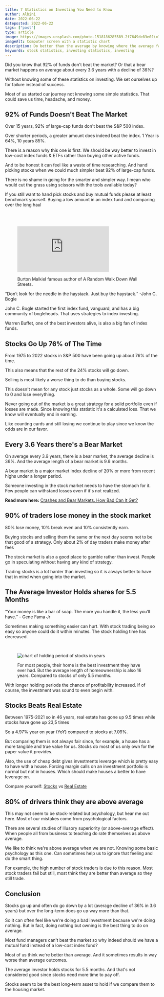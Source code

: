 ```yaml
---
title: 7 Statistics on Investing You Need to Know
author: Albini
date: 2022-06-22
dateposted: 2022-06-22
tags: ["post"]
type: article
image: https://images.unsplash.com/photo-1518186285589-2f7649de83e0?ixlib=rb-1.2.1&ixid=MnwxMjA3fDB8MHxwaG90by1wYWdlfHx8fGVufDB8fHx8&auto=format&fit=crop&w=774&q=80
imageAlt: Computer screen with a statistic chart
description: Do better than the average by knowing where the average fails. The most basic investing statistics that you need to know to do better investments.
keywords: stock statistics, investing statistics, investing
---
```


Did you know that 92% of funds don't beat the market? Or that a bear market happens on average about every 3.6 years with a decline of <span class="text-minus">36%</span>?

Without knowing some of these statistics on investing. We set ourselves up for failure instead of success.

Most of us started our journey not knowing some simple statistics. That could save us time, headache, and money.

## 92% of Funds Doesn't Beat The Market

Over 15 years, 92% of large-cap funds don't beat the S&P 500 index.

Over shorter periods, a greater amount does indeed beat the index. 1 Year is 64%, 10 years 85%.

There is a reason why this one is first. We should be way better to invest in low-cost index funds & ETFs rather than buying other active funds.

And to be honest it can feel like a waste of time researching. And hand picking stocks when we could much simpler beat 92% of large-cap funds.

There is no shame in going for the smarter and simpler way. I mean who would cut the grass using scissors with the tools available today?

If you still want to hand pick stocks and buy mutual funds please at least benchmark yourself. Buying a low amount in an index fund and comparing over the long haul

<br>
<br>
<figure>
<iframe loading="lazy" src="https://www.youtube.com/embed/500idgNVe2c" title="YouTube video player" frameborder="0" allow="accelerometer; autoplay; clipboard-write; encrypted-media; gyroscope; picture-in-picture" allowfullscreen></iframe>
<figcaption>

Burton Malkiel famous author of A Random Walk Down Wall Streets.
</figcaption>
</figure>

<q>Don’t look for the needle in the haystack. Just buy the haystack.</q> -John C. Bogle

John C. Bogle started the first index fund, vanguard, and has a big community of bogleheads. That uses strategies to index investing.

Warren Buffet, one of the best investors alive, is also a big fan of index funds.

## Stocks Go Up 76% of The Time

From 1975 to 2022 stocks in S&P 500 have been going up about <span class="text-plus">76%</span> of the time.

This also means that the rest of the <span class="text-minus">24%</span> stocks will go down.

Selling is most likely a worse thing to do than buying stocks.

This doesn't mean for any stock just stocks as a whole. Some will go down to 0 and lose everything.

Never going out of the market is a great strategy for a solid portfolio even if losses are made. Since knowing this statistic it's a calculated loss. That we know will eventually end in earning.

Like counting cards and still losing we continue to play since we know the odds are in our favor.

## Every 3.6 Years there's a Bear Market

On average every 3.6 years, there is a bear market, the average decline is <span class="text-minus">36%</span>. And the average length of a bear market is 9.6 months. 

A bear market is a major market index decline of <span class="text-minus">20%</span> or more from recent highs under a longer period.

Someone investing in the stock market needs to have the stomach for it. Few people can withstand losses even if it's not realized.

**Read more here:** <a href="/blog/crashes-and-bear-markets-how-bad-can-it-get/">Crashes and Bear Markets. How Bad Can It Get?</a>

## 90% of traders lose money in the stock market

80% lose money, 10% break even and 10% consistently earn.

Buying stocks and selling them the same or the next day seems not to be that good of a strategy. Only about 2% of day traders make money after fees

The stock market is also a good place to gamble rather than invest. People go in speculating without having any kind of strategy.

Trading stocks is a lot harder than investing so it is always better to have that in mind when going into the market.

## The Average Investor Holds shares for 5.5 Months

<q>Your money is like a bar of soap. The more you handle it, the less you’ll have.</q> - Gene Fama Jr

Sometimes making something easier can hurt. With stock trading being so easy so anyone could do it within minutes. The stock holding time has decreased.

<br>
<figure>
<img loading="lazy" src="https://fingfx.thomsonreuters.com/gfx/buzz/rlgpdnajbpo/Pasted%20image%201596444244862.png" alt="chart of holding period of stocks in years">
<figcaption>

For most people, their home is the best investment they have ever had. But the average length of homeownership is also 16 years. Compared to stocks of only 5.5 months.
</figcaption>
</figure>

With longer holding periods the chance of profitability increased. If of course, the investment was sound to even begin with.

## Stocks Beats Real Estate

Between 1975-2021 so in 46 years, real estate has gone up 9.5 times while stocks have gone up 23,5 times

So a 4.97% year on year (YoY) compared to stocks at 7.09%.

But comparing them is not always fair since, for example, a house has a more tangible and true value for us. Stocks do most of us only own for the paper value it provides.

Also, the use of cheap debt gives investments leverage which is pretty easy to have with a house. Forcing margin calls on an investment portfolio is normal but not in houses. Which should make houses a better to have leverage on. 

Compare yourself: <a target="_blank" href="http://www.moneychimp.com/features/market_cagr.htm">Stocks</a> vs <a target="_blank" href="https://fred.stlouisfed.org/series/USSTHPI">Real Estate</a>

## 80% of drivers think they are above average

This may not seem to be stock-related but psychology, but hear me out here. Most of our mistakes come from psychological factors.

There are several studies of Illusory superiority (or above-average effect). When people all from business to teaching do rate themselves as above average.

We like to think we're above average when we are not. Knowing some basic psychology as this one. Can sometimes help us to ignore that feeling and do the smart thing.

For example, the high number of stock traders is due to this reason. Most stock traders fail but still, most think they are better than average so they still trade.

## Conclusion

Stocks go up and often do go down by a lot (average decline of 36% in 3.6 years) but over the long-term does go up way more than that.

So it can often feel like we're doing a bad investment because we're doing nothing. But in fact, doing nothing but owning is the best thing to do on average.

Most fund managers can't beat the market so why indeed should we have a mutual fund instead of a low-cost index fund?

Most of us think we're better than average. And it sometimes results in way worse than average outcomes.

The average investor holds stocks for 5.5 months. And that's not considered good since stocks need more time to pay off.

Stocks seem to be the best long-term asset to hold if we compare them to the housing market.




<ul class="sources">

<!-- Sources:
    <li>
        Stocks Go Up 76% of The Time - https://www.macrotrends.net/2526/sp-500-historical-annual-returns
    </li>
    <li>
        3.6 years - https://www.hartfordfunds.com/dam/en/docs/pub/whitepapers/CCWP045.pdf
    </li>
    <li>
        Holds 5.5 months - https://www.reuters.com/article/us-health-coronavirus-short-termism-anal-idUSKBN24Z0XZ
    </li>
    <li>
        Average house - https://www.census.gov/programs-surveys/ahs/data/interactive/ahstablecreator.html?s_areas=00000&s_year=2019&s_tablename=TABLE1&s_bygroup1=1&s_bygroup2=1&s_filtergroup1=1&s_filtergroup2=1
    </li>
</ul> -->

